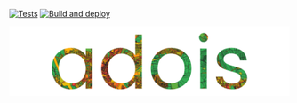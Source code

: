 <!-- @author: Maryniak, Marius - Fachbereich Elektrotechnik, Westfälische Hochschule Gelsenkirchen -->

[![Tests](https://github.com/KLIMA-WH/adois_app/actions/workflows/tests.yaml/badge.svg)](https://github.com/KLIMA-WH/adois_app/actions/workflows/tests.yaml)
[![Build and deploy](https://github.com/KLIMA-WH/adois_app/actions/workflows/build_and_deploy.yaml/badge.svg)](https://github.com/KLIMA-WH/adois_app/actions/workflows/build_and_deploy.yaml)

![adois](data/images/adois_logo.png)